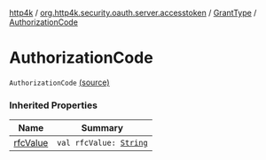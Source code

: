 [http4k](../../index.md) / [org.http4k.security.oauth.server.accesstoken](../index.md) / [GrantType](index.md) / [AuthorizationCode](./-authorization-code.md)

# AuthorizationCode

`AuthorizationCode` [(source)](https://github.com/http4k/http4k/blob/master/http4k-security-oauth/src/main/kotlin/org/http4k/security/oauth/server/accesstoken/GrantConfiguration.kt#L4)

### Inherited Properties

| Name | Summary |
|---|---|
| [rfcValue](rfc-value.md) | `val rfcValue: `[`String`](https://kotlinlang.org/api/latest/jvm/stdlib/kotlin/-string/index.html) |
